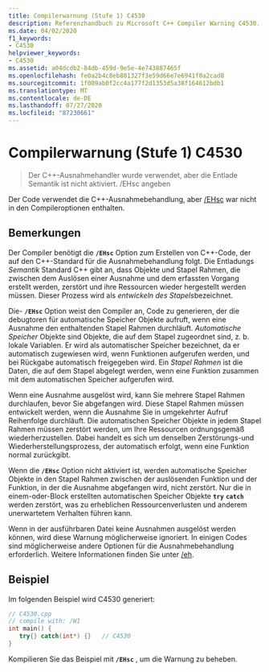 ```yaml
---
title: Compilerwarnung (Stufe 1) C4530
description: Referenzhandbuch zu Microsoft C++ Compiler Warning C4530.
ms.date: 04/02/2020
f1_keywords:
- C4530
helpviewer_keywords:
- C4530
ms.assetid: a04dcdb2-84db-459d-9e5e-4e743887465f
ms.openlocfilehash: fe0a2b4c8eb881327f3e59d66e7e6941f0a2cad8
ms.sourcegitcommit: 1f009ab0f2cc4a177f2d1353d5a38f164612bdb1
ms.translationtype: MT
ms.contentlocale: de-DE
ms.lasthandoff: 07/27/2020
ms.locfileid: "87230661"
---
```

# <a name="compiler-warning-level-1-c4530"></a>Compilerwarnung (Stufe 1) C4530

> Der C++-Ausnahmehandler wurde verwendet, aber die Entlade Semantik ist nicht aktiviert. /EHsc angeben

Der Code verwendet die C++-Ausnahmebehandlung, aber [/EHsc](../../build/reference/eh-exception-handling-model.md) war nicht in den Compileroptionen enthalten.

## <a name="remarks"></a>Bemerkungen

Der Compiler benötigt die **`/EHsc`** Option zum Erstellen von C++-Code, der auf den C++-Standard für die Ausnahmebehandlung folgt. Die Entladungs *Semantik* Standard C++ gibt an, dass Objekte und Stapel Rahmen, die zwischen dem Auslösen einer Ausnahme und dem erfassten Vorgang erstellt werden, zerstört und ihre Ressourcen wieder hergestellt werden müssen. Dieser Prozess wird als *entwickeln des Stapels*bezeichnet.

Die- **`/EHsc`** Option weist den Compiler an, Code zu generieren, der die debugtoren für automatische Speicher Objekte aufruft, wenn eine Ausnahme den enthaltenden Stapel Rahmen durchläuft. *Automatische Speicher* Objekte sind Objekte, die auf dem Stapel zugeordnet sind, z. b. lokale Variablen. Er wird als automatischer Speicher bezeichnet, da er automatisch zugewiesen wird, wenn Funktionen aufgerufen werden, und bei Rückgabe automatisch freigegeben wird. Ein *Stapel Rahmen* ist die Daten, die auf dem Stapel abgelegt werden, wenn eine Funktion zusammen mit dem automatischen Speicher aufgerufen wird.

Wenn eine Ausnahme ausgelöst wird, kann Sie mehrere Stapel Rahmen durchlaufen, bevor Sie abgefangen wird. Diese Stapel Rahmen müssen entwickelt werden, wenn die Ausnahme Sie in umgekehrter Aufruf Reihenfolge durchläuft. Die automatischen Speicher Objekte in jedem Stapel Rahmen müssen zerstört werden, um Ihre Ressourcen ordnungsgemäß wiederherzustellen. Dabei handelt es sich um denselben Zerstörungs-und Wiederherstellungsprozess, der automatisch erfolgt, wenn eine Funktion normal zurückgibt.

Wenn die **`/EHsc`** Option nicht aktiviert ist, werden automatische Speicher Objekte in den Stapel Rahmen zwischen der auslösenden Funktion und der Funktion, in der die Ausnahme abgefangen wird, nicht zerstört. Nur die in einem-oder-Block erstellten automatischen Speicher Objekte **`try`** **`catch`** werden zerstört, was zu erheblichen Ressourcenverlusten und anderem unerwartetem Verhalten führen kann.

Wenn in der ausführbaren Datei keine Ausnahmen ausgelöst werden können, wird diese Warnung möglicherweise ignoriert. In einigen Codes sind möglicherweise andere Optionen für die Ausnahmebehandlung erforderlich. Weitere Informationen finden Sie unter [/eh](../../build/reference/eh-exception-handling-model.md).

## <a name="example"></a>Beispiel

Im folgenden Beispiel wird C4530 generiert:

```cpp
// C4530.cpp
// compile with: /W1
int main() {
   try{} catch(int*) {}   // C4530
}
```

Kompilieren Sie das Beispiel mit **`/EHsc`** , um die Warnung zu beheben.
